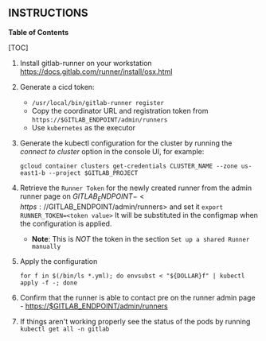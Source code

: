 ## INSTRUCTIONS

**Table of Contents**

[TOC]

1. Install gitlab-runner on your workstation <https://docs.gitlab.com/runner/install/osx.html>
2. Generate a cicd token:
    * `/usr/local/bin/gitlab-runner register`
    * Copy the coordinator URL and registration token from `https://$GITLAB_ENDPOINT/admin/runners`
    * Use `kubernetes` as the executor
3. Generate the kubectl configuration for the cluster by running the _connect to cluster_
   option in the console UI, for example:

   ```
   gcloud container clusters get-credentials CLUSTER_NAME --zone us-east1-b --project $GITLAB_PROJECT
   ```

4. Retrieve the `Runner Token` for the newly created runner from the admin runner page on $GITLAB_ENDPOINT - <https://$GITLAB_ENDPOINT/admin/runners>
   and set it `export RUNNER_TOKEN=<token value>` It will be substituted in the configmap
   when the configuration is applied.
    * **Note**: This is _NOT_ the token in the section `Set up a shared Runner manually`
5. Apply the configuration

    ```
    for f in $(/bin/ls *.yml); do envsubst < "${DOLLAR}f" | kubectl apply -f -; done
    ```

6. Confirm that the runner is able to contact pre on the runner admin page - <https://$GITLAB_ENDPOINT/admin/runners>
7. If things aren't working properly see the status of the pods by running `kubectl get all -n gitlab`
